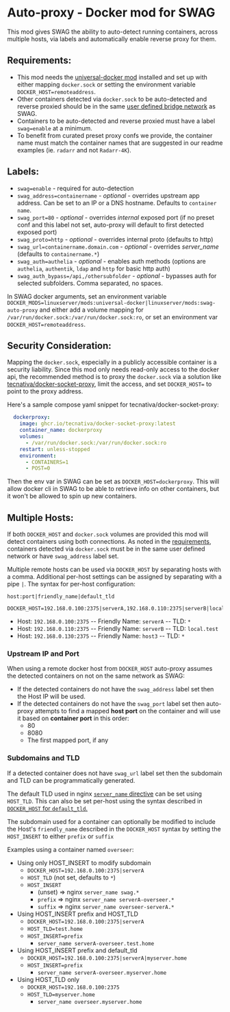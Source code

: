 # Auto-proxy - Docker mod for SWAG

This mod gives SWAG the ability to auto-detect running containers, across multiple hosts, via labels and automatically enable reverse proxy for them.

## Requirements:
- This mod needs the [universal-docker mod](https://github.com/linuxserver/docker-mods/tree/universal-docker) installed and set up with either mapping `docker.sock` or setting the environment variable `DOCKER_HOST=remoteaddress`.
- Other containers detected via `docker.sock` to be auto-detected and reverse proxied should be in the same [user defined bridge network](https://docs.linuxserver.io/general/swag#docker-networking) as SWAG.
- Containers to be auto-detected and reverse proxied must have a label `swag=enable` at a minimum.
- To benefit from curated preset proxy confs we provide, the container name must match the container names that are suggested in our readme examples (ie. `radarr` and not `Radarr-4K`).

## Labels:
- `swag=enable` - required for auto-detection
- `swag_address=containername` - *optional* - overrides upstream app address. Can be set to an IP or a DNS hostname. Defaults to `container name`.
- `swag_port=80` - *optional* - overrides *internal* exposed port (if no preset conf and this label not set, auto-proxy will default to first detected exposed port)
- `swag_proto=http` - *optional* - overrides internal proto (defaults to http)
- `swag_url=containername.domain.com` - *optional* - overrides *server_name* (defaults to `containername.*`)
- `swag_auth=authelia` - *optional* - enables auth methods (options are `authelia`, `authentik`, `ldap` and `http` for basic http auth)
- `swag_auth_bypass=/api,/othersubfolder` - *optional* - bypasses auth for selected subfolders. Comma separated, no spaces.


In SWAG docker arguments, set an environment variable `DOCKER_MODS=linuxserver/mods:universal-docker|linuxserver/mods:swag-auto-proxy` and either add a volume mapping for `/var/run/docker.sock:/var/run/docker.sock:ro`, or set an environment var `DOCKER_HOST=remoteaddress`.

## Security Consideration:
Mapping the `docker.sock`, especially in a publicly accessible container is a security liability. Since this mod only needs read-only access to the docker api, the recommended method is to proxy the `docker.sock` via a solution like [tecnativa/docker-socket-proxy](https://hub.docker.com/r/tecnativa/docker-socket-proxy), limit the access, and set `DOCKER_HOST=` to point to the proxy address.

Here's a sample compose yaml snippet for tecnativa/docker-socket-proxy:
```yaml
  dockerproxy:
    image: ghcr.io/tecnativa/docker-socket-proxy:latest
    container_name: dockerproxy
    volumes:
      - /var/run/docker.sock:/var/run/docker.sock:ro
    restart: unless-stopped
    environment:
      - CONTAINERS=1
      - POST=0
```
Then the env var in SWAG can be set as `DOCKER_HOST=dockerproxy`. This will allow docker cli in SWAG to be able to retrieve info on other containers, but it won't be allowed to spin up new containers.

## Multiple Hosts:

If both `DOCKER_HOST` and `docker.sock` volumes are provided this mod will detect containers using both connections. As noted in the [requirements](#requirements), containers detected via `docker.sock` must be in the same user defined network or have `swag_address` label set.

Multiple remote hosts can be used via `DOCKER_HOST` by separating hosts with a comma. Additional per-host settings can be assigned by separating with a pipe `|`. The syntax for per-host configuration:

```
host:port|friendly_name|default_tld
```


```
DOCKER_HOST=192.168.0.100:2375|serverA,192.168.0.110:2375|serverB|local.test,192.168.0.130:2375
```

* Host: `192.168.0.100:2375` -- Friendly Name: `serverA` -- TLD: `*`
* Host: `192.168.0.110:2375` -- Friendly Name: `serverB` -- TLD: `local.test`
* Host: `192.168.0.130:2375` -- Friendly Name: `host3` -- TLD: `*`

### Upstream IP and Port

When using a remote docker host from `DOCKER_HOST` auto-proxy assumes the detected containers on not on the same network as SWAG:

* If the detected containers do not have the `swag_address` label set then the Host IP will be used.
* If the detected containers do not have the `swag_port` label set then auto-proxy attempts to find a mapped **host port** on the container and will use it based on **container port** in this order:
  * 80
  * 8080
  * The first mapped port, if any

### Subdomains and TLD

If a detected container does not have `swag_url` label set then the subdomain and TLD can be programmatically generated.

The default TLD used in nginx [`server_name` directive](https://nginx.org/en/docs/http/server_names.html) can be set using `HOST_TLD`. This can also be set per-host using the syntax described in [`DOCKER_HOST` for `default_tld`.](#multiple-hosts)

The subdomain used for a container can optionally be modified to include the Host's `friendly_name` described in the `DOCKER_HOST` syntax by setting the `HOST_INSERT` to either `prefix` or `suffix`

Examples using a container named `overseer`:

* Using only HOST_INSERT to modify subdomain
  * `DOCKER_HOST=192.168.0.100:2375|serverA`
  * `HOST_TLD` (not set, defaults to `*`)
  * `HOST_INSERT`
    * (unset) => nginx `server_name swag.*`
    * `prefix` => nginx `server_name serverA-overseer.*`
    * `suffix` => nginx `server_name overseer-serverA.*`
* Using HOST_INSERT prefix and HOST_TLD
  * `DOCKER_HOST=192.168.0.100:2375|serverA`
  * `HOST_TLD=test.home`
  * `HOST_INSERT=prefix`
    * `server_name serverA-overseer.test.home`
* Using HOST_INSERT prefix and default_tld
  * `DOCKER_HOST=192.168.0.100:2375|serverA|myserver.home`
  * `HOST_INSERT=prefix`
    * `server_name serverA-overseer.myserver.home`
* Using HOST_TLD only
  * `DOCKER_HOST=192.168.0.100:2375`
  * `HOST_TLD=myserver.home`
    * `server_name overseer.myserver.home`